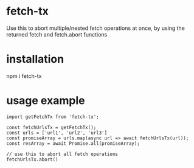 # fetch-tx

Use this to abort multiple/nested fetch operations at once, by using the returned fetch and fetch.abort functions

# installation

npm i fetch-tx

# usage example

```
import getFetchTx from 'fetch-tx';

const fetchUrlsTx = getFetchTx();
const urls = ['url1', 'url2', 'url3']
const promiseArray = urls.map(async url => await fetchUrlsTx(url));
const resArray = await Promise.all(promiseArray);

// use this to abort all fetch operations
fetchUrlsTx.abort()
```